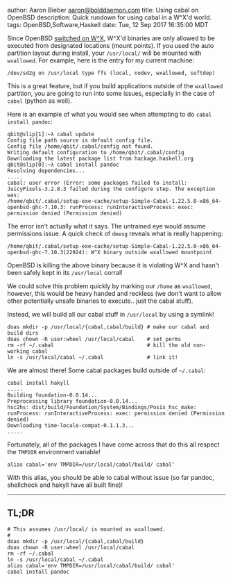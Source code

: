author: Aaron Bieber <aaron@bolddaemon.com>
title: Using cabal on OpenBSD
description: Quick rundown for using cabal in a W^X'd world.
tags: OpenBSD,Software,Haskell
date: Tue, 12 Sep 2017 16:35:00 MDT

Since OpenBSD [switched on
W^X](https://undeadly.org/cgi?action=article&sid=20160527203200),
W^X'd binaries are only allowed to be executed from designated
locations (mount points). If you used the auto partition layout during
install, your `/usr/local/` will be mounted with `wxallowed`. For
example, here is the entry for my current machine:

```
/dev/sd2g on /usr/local type ffs (local, nodev, wxallowed, softdep)
```

This is a great feature, but if you build applications outside of the
`wxallowed` partition, you are going to run into some issues,
especially in the case of `cabal` (python as well).

Here is an example of what you would see when attempting to do `cabal
install pandoc`:

```
qbit@slip[1]:~λ cabal update
Config file path source is default config file.
Config file /home/qbit/.cabal/config not found.
Writing default configuration to /home/qbit/.cabal/config
Downloading the latest package list from hackage.haskell.org
qbit@slip[0]:~λ cabal install pandoc
Resolving dependencies...
.....
cabal: user error (Error: some packages failed to install:
JuicyPixels-3.2.8.3 failed during the configure step. The exception was:
/home/qbit/.cabal/setup-exe-cache/setup-Simple-Cabal-1.22.5.0-x86_64-openbsd-ghc-7.10.3: runProcess: runInteractiveProcess: exec: permission denied (Permission denied)
```

The error isn't actually what it says. The untrained eye would assume
permissions issue. A quick check of `dmesg` reveals what is really
happening:

```
/home/qbit/.cabal/setup-exe-cache/setup-Simple-Cabal-1.22.5.0-x86_64-openbsd-ghc-7.10.3(22924): W^X binary outside wxallowed mountpoint
```

OpenBSD is killing the above binary because it is violating W^X and
hasn't been safely kept in its `/usr/local` corral!

We could solve this problem quickly by marking our `/home` as
`wxallowed`, however, this would be heavy handed and reckless (we
don't want to allow other potentially unsafe binaries to
execute.. just the cabal stuff).

Instead, we will build all our cabal stuff in `/usr/local` by using
a symlink!

```
doas mkdir -p /usr/local/{cabal,cabal/build} # make our cabal and build dirs
doas chown -R user:wheel /usr/local/cabal    # set perms
rm -rf ~/.cabal                              # kill the old non-working cabal
ln -s /usr/local/cabal ~/.cabal              # link it!
```

We are almost there! Some cabal packages build outside of
`~/.cabal`:

```
cabal install hakyll
.....
Building foundation-0.0.14...                                                   Preprocessing library foundation-0.0.14...
hsc2hs: dist/build/Foundation/System/Bindings/Posix_hsc_make: runProcess: runInteractiveProcess: exec: permission denied (Permission denied)
Downloading time-locale-compat-0.1.1.3...
.....
```

Fortunately, all of the packages I have come across that do this all
respect the `TMPDIR` environment variable!

```
alias cabal='env TMPDIR=/usr/local/cabal/build/ cabal'
```

With this alias, you should be able to cabal without issue (so far
pandoc, shellcheck and hakyll have all built fine)!

---

## TL;DR

```
# This assumes /usr/local/ is mounted as wxallowed.
#
doas mkdir -p /usr/local/{cabal,cabal/build}
doas chown -R user:wheel /usr/local/cabal
rm -rf ~/.cabal
ln -s /usr/local/cabal ~/.cabal
alias cabal='env TMPDIR=/usr/local/cabal/build/ cabal'
cabal install pandoc
```